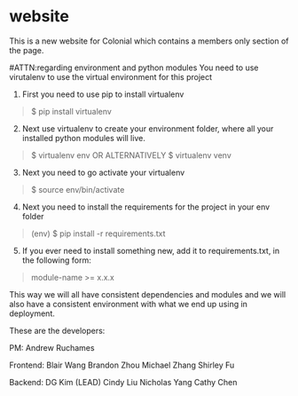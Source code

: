 # website
This is a new website for Colonial which contains a members only section of the page.


#ATTN:regarding environment and python modules
You need to use virutalenv to use the virtual environment for this project

1. First you need to use pip to install virtualenv
>	$ pip install virtualenv
2. Next use virtualenv to create your environment folder, where all your installed python modules will live.
>	$ virtualenv env OR ALTERNATIVELY $ virtualenv venv
3. Next you need to go activate your virtualenv
>	$ source env/bin/activate
4. Next you need to install the requirements for the project in your env folder
> 	(env) $ pip install -r requirements.txt
5. If you ever need to install something new, add it to requirements.txt, in the following form:
> module-name >= x.x.x

This way we will all have consistent dependencies and modules and we will also have a consistent environment with what we end up using in deployment.



These are the developers:

PM:
Andrew Ruchames

Frontend:
Blair Wang
Brandon Zhou
Michael Zhang
Shirley Fu

Backend:
DG Kim (LEAD)
Cindy Liu
Nicholas Yang
Cathy Chen
